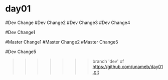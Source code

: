 # day01
#Dev Change
#Dev Change2
#Dev Change3
#Dev Change4

#Dev Change1

#Master Change1
#Master Change2
#Master Change5

#Dev Change5

>>>>>>> branch 'dev' of https://github.com/unameb/day01.git
